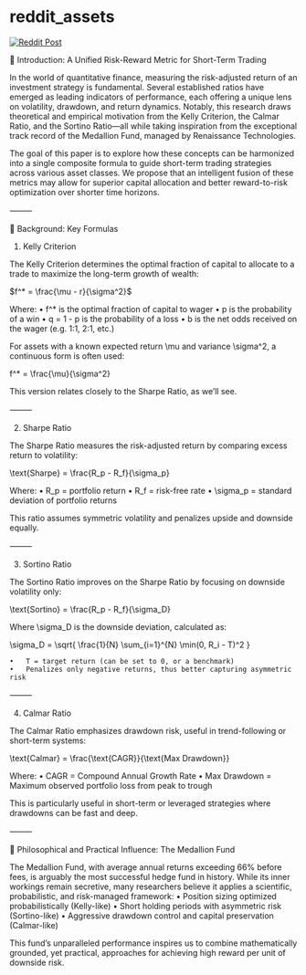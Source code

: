 # reddit_assets

[![Reddit Post](https://github.com/jongan69/reddit_assets/actions/workflows/reddit_post.yml/badge.svg)](https://github.com/jongan69/reddit_assets/actions/workflows/reddit_post.yml)

📘 Introduction: A Unified Risk-Reward Metric for Short-Term Trading

In the world of quantitative finance, measuring the risk-adjusted return of an investment strategy is fundamental. Several established ratios have emerged as leading indicators of performance, each offering a unique lens on volatility, drawdown, and return dynamics. Notably, this research draws theoretical and empirical motivation from the Kelly Criterion, the Calmar Ratio, and the Sortino Ratio—all while taking inspiration from the exceptional track record of the Medallion Fund, managed by Renaissance Technologies.

The goal of this paper is to explore how these concepts can be harmonized into a single composite formula to guide short-term trading strategies across various asset classes. We propose that an intelligent fusion of these metrics may allow for superior capital allocation and better reward-to-risk optimization over shorter time horizons.

⸻

📐 Background: Key Formulas

1. Kelly Criterion

The Kelly Criterion determines the optimal fraction of capital to allocate to a trade to maximize the long-term growth of wealth:

$`f^* = \frac{\mu - r}{\sigma^2}`$

Where:
	•	f^* is the optimal fraction of capital to wager
	•	p is the probability of a win
	•	q = 1 - p is the probability of a loss
	•	b is the net odds received on the wager (e.g. 1:1, 2:1, etc.)

For assets with a known expected return \mu and variance \sigma^2, a continuous form is often used:

f^* = \frac{\mu}{\sigma^2}

This version relates closely to the Sharpe Ratio, as we’ll see.

⸻

2. Sharpe Ratio

The Sharpe Ratio measures the risk-adjusted return by comparing excess return to volatility:

\text{Sharpe} = \frac{R_p - R_f}{\sigma_p}

Where:
	•	R_p = portfolio return
	•	R_f = risk-free rate
	•	\sigma_p = standard deviation of portfolio returns

This ratio assumes symmetric volatility and penalizes upside and downside equally.

⸻

3. Sortino Ratio

The Sortino Ratio improves on the Sharpe Ratio by focusing on downside volatility only:

\text{Sortino} = \frac{R_p - R_f}{\sigma_D}

Where \sigma_D is the downside deviation, calculated as:

\sigma_D = \sqrt{ \frac{1}{N} \sum_{i=1}^{N} \min(0, R_i - T)^2 }

	•	T = target return (can be set to 0, or a benchmark)
	•	Penalizes only negative returns, thus better capturing asymmetric risk

⸻

4. Calmar Ratio

The Calmar Ratio emphasizes drawdown risk, useful in trend-following or short-term systems:

\text{Calmar} = \frac{\text{CAGR}}{\text{Max Drawdown}}

Where:
	•	CAGR = Compound Annual Growth Rate
	•	Max Drawdown = Maximum observed portfolio loss from peak to trough

This is particularly useful in short-term or leveraged strategies where drawdowns can be fast and deep.

⸻

🧠 Philosophical and Practical Influence: The Medallion Fund

The Medallion Fund, with average annual returns exceeding 66% before fees, is arguably the most successful hedge fund in history. While its inner workings remain secretive, many researchers believe it applies a scientific, probabilistic, and risk-managed framework:
	•	Position sizing optimized probabilistically (Kelly-like)
	•	Short holding periods with asymmetric risk (Sortino-like)
	•	Aggressive drawdown control and capital preservation (Calmar-like)

This fund’s unparalleled performance inspires us to combine mathematically grounded, yet practical, approaches for achieving high reward per unit of downside risk.